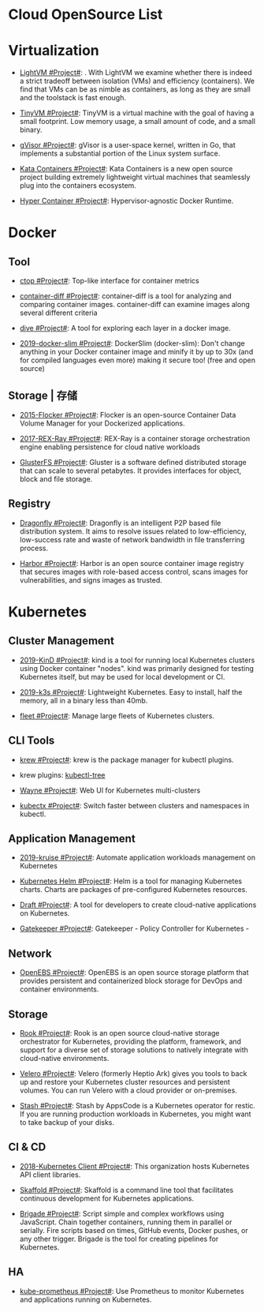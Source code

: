 # Cloud OpenSource List

# Virtualization

- [LightVM #Project#](http://cnp.neclab.eu/projects/lightvm/): . With LightVM we examine whether there is indeed a strict tradeoff between isolation (VMs) and efficiency (containers). We find that VMs can be as nimble as containers, as long as they are small and the toolstack is fast enough.

- [TinyVM #Project#](https://github.com/jakogut/tinyvm): TinyVM is a virtual machine with the goal of having a small footprint. Low memory usage, a small amount of code, and a small binary.

- [gVisor #Project#](https://github.com/google/gvisor): gVisor is a user-space kernel, written in Go, that implements a substantial portion of the Linux system surface.

- [Kata Containers #Project#](https://katacontainers.io/): Kata Containers is a new open source project building extremely lightweight virtual machines that seamlessly plug into the containers ecosystem.

- [Hyper Container #Project#](https://hypercontainer.io/): Hypervisor-agnostic Docker Runtime.

# Docker

## Tool

- [ctop #Project#](https://github.com/bcicen/ctop): Top-like interface for container metrics

- [container-diff #Project#](https://github.com/GoogleCloudPlatform/container-diff): container-diff is a tool for analyzing and comparing container images. container-diff can examine images along several different criteria

- [dive #Project#](https://github.com/wagoodman/dive): A tool for exploring each layer in a docker image.

- [2019-docker-slim #Project#](https://github.com/docker-slim/docker-slim): DockerSlim (docker-slim): Don't change anything in your Docker container image and minify it by up to 30x (and for compiled languages even more) making it secure too! (free and open source)

## Storage | 存储

- [2015-Flocker #Project#](https://github.com/ClusterHQ/flocker): Flocker is an open-source Container Data Volume Manager for your Dockerized applications.

- [2017-REX-Ray #Project#](https://github.com/thecodeteam/rexray): REX-Ray is a container storage orchestration engine enabling persistence for cloud native workloads

- [GlusterFS #Project#](https://github.com/gluster/glusterfs): Gluster is a software defined distributed storage that can scale to several petabytes. It provides interfaces for object, block and file storage.

## Registry

- [Dragonfly #Project#](https://github.com/alibaba/Dragonfly): Dragonfly is an intelligent P2P based file distribution system. It aims to resolve issues related to low-efficiency, low-success rate and waste of network bandwidth in file transferring process.

- [Harbor #Project#](https://goharbor.io/): Harbor is an open source container image registry that secures images with role-based access control, scans images for vulnerabilities, and signs images as trusted.

# Kubernetes

## Cluster Management

- [2019-KinD #Project#](https://github.com/kubernetes-sigs/kind/): kind is a tool for running local Kubernetes clusters using Docker container "nodes". kind was primarily designed for testing Kubernetes itself, but may be used for local development or CI.

- [2019-k3s #Project#](https://github.com/rancher/k3s): Lightweight Kubernetes. Easy to install, half the memory, all in a binary less than 40mb.

- [fleet #Project#](https://github.com/rancher/fleet): Manage large fleets of Kubernetes clusters.

## CLI Tools

- [krew #Project#](https://github.com/GoogleContainerTools/krew): krew is the package manager for kubectl plugins.

- krew plugins: [kubectl-tree](https://github.com/ahmetb/kubectl-tree)

- [Wayne #Project#](https://github.com/Qihoo360/wayne): Web UI for Kubernetes multi-clusters

- [kubectx #Project#](https://github.com/ahmetb/kubectx): Switch faster between clusters and namespaces in kubectl.

## Application Management

- [2019-kruise #Project#](https://github.com/openkruise/kruise): Automate application workloads management on Kubernetes

- [Kubernetes Helm #Project#](https://github.com/kubernetes/helm): Helm is a tool for managing Kubernetes charts. Charts are packages of pre-configured Kubernetes resources.

- [Draft #Project#](https://github.com/Azure/draft): A tool for developers to create cloud-native applications on Kubernetes.

- [Gatekeeper #Project#](https://github.com/open-policy-agent/gatekeeper): Gatekeeper - Policy Controller for Kubernetes -

## Network

- [OpenEBS #Project#](https://www.openebs.io/): OpenEBS is an open source storage platform that provides persistent and containerized block storage for DevOps and container environments.

## Storage

- [Rook #Project#](https://github.com/rook/rook): Rook is an open source cloud-native storage orchestrator for Kubernetes, providing the platform, framework, and support for a diverse set of storage solutions to natively integrate with cloud-native environments.

- [Velero #Project#](https://github.com/vmware-tanzu/velero): Velero (formerly Heptio Ark) gives you tools to back up and restore your Kubernetes cluster resources and persistent volumes. You can run Velero with a cloud provider or on-premises.

- [Stash #Project#](https://github.com/stashed/stash): Stash by AppsCode is a Kubernetes operator for restic. If you are running production workloads in Kubernetes, you might want to take backup of your disks.

## CI & CD

- [2018-Kubernetes Client #Project#](https://github.com/kubernetes-client): This organization hosts Kubernetes API client libraries.

- [Skaffold #Project#](https://github.com/GoogleCloudPlatform/skaffold): Skaffold is a command line tool that facilitates continuous development for Kubernetes applications.

- [Brigade #Project#](https://github.com/Azure/brigade): Script simple and complex workflows using JavaScript. Chain together containers, running them in parallel or serially. Fire scripts based on times, GitHub events, Docker pushes, or any other trigger. Brigade is the tool for creating pipelines for Kubernetes.

## HA

- [kube-prometheus #Project#](https://github.com/coreos/kube-prometheus): Use Prometheus to monitor Kubernetes and applications running on Kubernetes.
